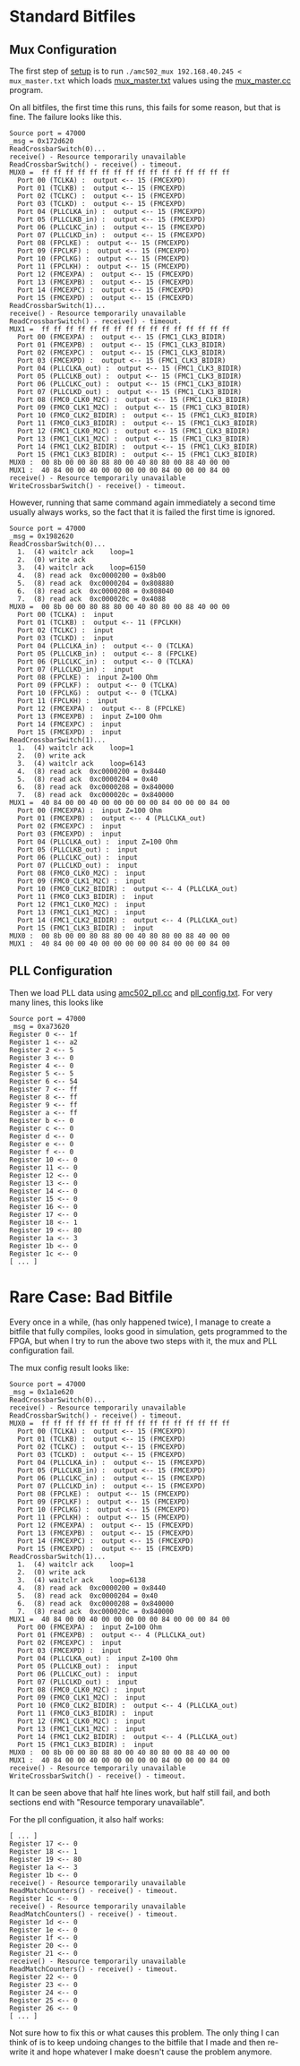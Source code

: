 # Standard Bitfiles

## Mux Configuration

The first step of [setup](https://github.com/prebys/mu2e_UEM_firmware/blob/main/code/setup_fmc228.sh) is to run `./amc502_mux 192.168.40.245 < mux_master.txt` which loads [mux_master.txt](https://github.com/prebys/mu2e_UEM_firmware/blob/main/code/mux_master.txt) values using the [mux_master.cc](https://github.com/prebys/mu2e_UEM_firmware/blob/main/code/amc502_mux.cc) program.

On all bitfiles, the first time this runs, this fails for some reason, but that is fine. The failure looks like this.

```
Source port = 47000
_msg = 0x172d620
ReadCrossbarSwitch(0)...
receive() - Resource temporarily unavailable
ReadCrossbarSwitch() - receive() - timeout.
MUX0 =  ff ff ff ff ff ff ff ff ff ff ff ff ff ff ff ff
  Port 00 (TCLKA) :  output <-- 15 (FMCEXPD)
  Port 01 (TCLKB) :  output <-- 15 (FMCEXPD)
  Port 02 (TCLKC) :  output <-- 15 (FMCEXPD)
  Port 03 (TCLKD) :  output <-- 15 (FMCEXPD)
  Port 04 (PLLCLKA_in) :  output <-- 15 (FMCEXPD)
  Port 05 (PLLCLKB_in) :  output <-- 15 (FMCEXPD)
  Port 06 (PLLCLKC_in) :  output <-- 15 (FMCEXPD)
  Port 07 (PLLCLKD_in) :  output <-- 15 (FMCEXPD)
  Port 08 (FPCLKE) :  output <-- 15 (FMCEXPD)
  Port 09 (FPCLKF) :  output <-- 15 (FMCEXPD)
  Port 10 (FPCLKG) :  output <-- 15 (FMCEXPD)
  Port 11 (FPCLKH) :  output <-- 15 (FMCEXPD)
  Port 12 (FMCEXPA) :  output <-- 15 (FMCEXPD)
  Port 13 (FMCEXPB) :  output <-- 15 (FMCEXPD)
  Port 14 (FMCEXPC) :  output <-- 15 (FMCEXPD)
  Port 15 (FMCEXPD) :  output <-- 15 (FMCEXPD)
ReadCrossbarSwitch(1)...
receive() - Resource temporarily unavailable
ReadCrossbarSwitch() - receive() - timeout.
MUX1 =  ff ff ff ff ff ff ff ff ff ff ff ff ff ff ff ff
  Port 00 (FMCEXPA) :  output <-- 15 (FMC1_CLK3_BIDIR)
  Port 01 (FMCEXPB) :  output <-- 15 (FMC1_CLK3_BIDIR)
  Port 02 (FMCEXPC) :  output <-- 15 (FMC1_CLK3_BIDIR)
  Port 03 (FMCEXPD) :  output <-- 15 (FMC1_CLK3_BIDIR)
  Port 04 (PLLCLKA_out) :  output <-- 15 (FMC1_CLK3_BIDIR)
  Port 05 (PLLCLKB_out) :  output <-- 15 (FMC1_CLK3_BIDIR)
  Port 06 (PLLCLKC_out) :  output <-- 15 (FMC1_CLK3_BIDIR)
  Port 07 (PLLCLKD_out) :  output <-- 15 (FMC1_CLK3_BIDIR)
  Port 08 (FMC0_CLK0_M2C) :  output <-- 15 (FMC1_CLK3_BIDIR)
  Port 09 (FMC0_CLK1_M2C) :  output <-- 15 (FMC1_CLK3_BIDIR)
  Port 10 (FMC0_CLK2_BIDIR) :  output <-- 15 (FMC1_CLK3_BIDIR)
  Port 11 (FMC0_CLK3_BIDIR) :  output <-- 15 (FMC1_CLK3_BIDIR)
  Port 12 (FMC1_CLK0_M2C) :  output <-- 15 (FMC1_CLK3_BIDIR)
  Port 13 (FMC1_CLK1_M2C) :  output <-- 15 (FMC1_CLK3_BIDIR)
  Port 14 (FMC1_CLK2_BIDIR) :  output <-- 15 (FMC1_CLK3_BIDIR)
  Port 15 (FMC1_CLK3_BIDIR) :  output <-- 15 (FMC1_CLK3_BIDIR)
MUX0 :  00 8b 00 00 80 88 80 00 40 80 80 00 88 40 00 00
MUX1 :  40 84 00 00 40 00 00 00 00 00 84 00 00 00 84 00
receive() - Resource temporarily unavailable
WriteCrossbarSwitch() - receive() - timeout.
```

However, running that same command again immediately a second time usually always works, so the fact that it is failed the first time is ignored.

```
Source port = 47000
_msg = 0x1982620
ReadCrossbarSwitch(0)...
  1.  (4) waitclr ack    loop=1
  2.  (0) write ack
  3.  (4) waitclr ack    loop=6150
  4.  (8) read ack  0xc0000200 = 0x8b00
  5.  (8) read ack  0xc0000204 = 0x808880
  6.  (8) read ack  0xc0000208 = 0x808040
  7.  (8) read ack  0xc000020c = 0x4088
MUX0 =  00 8b 00 00 80 88 80 00 40 80 80 00 88 40 00 00
  Port 00 (TCLKA) :  input
  Port 01 (TCLKB) :  output <-- 11 (FPCLKH)
  Port 02 (TCLKC) :  input
  Port 03 (TCLKD) :  input
  Port 04 (PLLCLKA_in) :  output <-- 0 (TCLKA)
  Port 05 (PLLCLKB_in) :  output <-- 8 (FPCLKE)
  Port 06 (PLLCLKC_in) :  output <-- 0 (TCLKA)
  Port 07 (PLLCLKD_in) :  input
  Port 08 (FPCLKE) :  input Z=100 Ohm
  Port 09 (FPCLKF) :  output <-- 0 (TCLKA)
  Port 10 (FPCLKG) :  output <-- 0 (TCLKA)
  Port 11 (FPCLKH) :  input
  Port 12 (FMCEXPA) :  output <-- 8 (FPCLKE)
  Port 13 (FMCEXPB) :  input Z=100 Ohm
  Port 14 (FMCEXPC) :  input
  Port 15 (FMCEXPD) :  input
ReadCrossbarSwitch(1)...
  1.  (4) waitclr ack    loop=1
  2.  (0) write ack
  3.  (4) waitclr ack    loop=6143
  4.  (8) read ack  0xc0000200 = 0x8440
  5.  (8) read ack  0xc0000204 = 0x40
  6.  (8) read ack  0xc0000208 = 0x840000
  7.  (8) read ack  0xc000020c = 0x840000
MUX1 =  40 84 00 00 40 00 00 00 00 00 84 00 00 00 84 00
  Port 00 (FMCEXPA) :  input Z=100 Ohm
  Port 01 (FMCEXPB) :  output <-- 4 (PLLCLKA_out)
  Port 02 (FMCEXPC) :  input
  Port 03 (FMCEXPD) :  input
  Port 04 (PLLCLKA_out) :  input Z=100 Ohm
  Port 05 (PLLCLKB_out) :  input
  Port 06 (PLLCLKC_out) :  input
  Port 07 (PLLCLKD_out) :  input
  Port 08 (FMC0_CLK0_M2C) :  input
  Port 09 (FMC0_CLK1_M2C) :  input
  Port 10 (FMC0_CLK2_BIDIR) :  output <-- 4 (PLLCLKA_out)
  Port 11 (FMC0_CLK3_BIDIR) :  input
  Port 12 (FMC1_CLK0_M2C) :  input
  Port 13 (FMC1_CLK1_M2C) :  input
  Port 14 (FMC1_CLK2_BIDIR) :  output <-- 4 (PLLCLKA_out)
  Port 15 (FMC1_CLK3_BIDIR) :  input
MUX0 :  00 8b 00 00 80 88 80 00 40 80 80 00 88 40 00 00
MUX1 :  40 84 00 00 40 00 00 00 00 00 84 00 00 00 84 00
```

## PLL Configuration

Then we load PLL data using [amc502_pll.cc](https://github.com/prebys/mu2e_UEM_firmware/blob/main/code/amc502_pll.cc) and [pll_config.txt](https://github.com/prebys/mu2e_UEM_firmware/blob/main/code/pll_config.txt). For very many lines, this looks like

```
Source port = 47000
_msg = 0xa73620
Register 0 <-- 1f
Register 1 <-- a2
Register 2 <-- 5
Register 3 <-- 0
Register 4 <-- 0
Register 5 <-- 5
Register 6 <-- 54
Register 7 <-- ff
Register 8 <-- ff
Register 9 <-- ff
Register a <-- ff
Register b <-- 0
Register c <-- 0
Register d <-- 0
Register e <-- 0
Register f <-- 0
Register 10 <-- 0
Register 11 <-- 0
Register 12 <-- 0
Register 13 <-- 0
Register 14 <-- 0
Register 15 <-- 0
Register 16 <-- 0
Register 17 <-- 0
Register 18 <-- 1
Register 19 <-- 80
Register 1a <-- 3
Register 1b <-- 0
Register 1c <-- 0
[ ... ]
```

# Rare Case: Bad Bitfile

Every once in a while, (has only happened twice), I manage to create a bitfile that fully compiles, looks good in simulation, gets programmed to the FPGA, but when I try to run the above two steps with it, the mux and PLL configuration fail. 

The mux config result looks like:

```
Source port = 47000
_msg = 0x1a1e620
ReadCrossbarSwitch(0)...
receive() - Resource temporarily unavailable
ReadCrossbarSwitch() - receive() - timeout.
MUX0 =  ff ff ff ff ff ff ff ff ff ff ff ff ff ff ff ff
  Port 00 (TCLKA) :  output <-- 15 (FMCEXPD)
  Port 01 (TCLKB) :  output <-- 15 (FMCEXPD)
  Port 02 (TCLKC) :  output <-- 15 (FMCEXPD)
  Port 03 (TCLKD) :  output <-- 15 (FMCEXPD)
  Port 04 (PLLCLKA_in) :  output <-- 15 (FMCEXPD)
  Port 05 (PLLCLKB_in) :  output <-- 15 (FMCEXPD)
  Port 06 (PLLCLKC_in) :  output <-- 15 (FMCEXPD)
  Port 07 (PLLCLKD_in) :  output <-- 15 (FMCEXPD)
  Port 08 (FPCLKE) :  output <-- 15 (FMCEXPD)
  Port 09 (FPCLKF) :  output <-- 15 (FMCEXPD)
  Port 10 (FPCLKG) :  output <-- 15 (FMCEXPD)
  Port 11 (FPCLKH) :  output <-- 15 (FMCEXPD)
  Port 12 (FMCEXPA) :  output <-- 15 (FMCEXPD)
  Port 13 (FMCEXPB) :  output <-- 15 (FMCEXPD)
  Port 14 (FMCEXPC) :  output <-- 15 (FMCEXPD)
  Port 15 (FMCEXPD) :  output <-- 15 (FMCEXPD)
ReadCrossbarSwitch(1)...
  1.  (4) waitclr ack    loop=1
  2.  (0) write ack
  3.  (4) waitclr ack    loop=6138
  4.  (8) read ack  0xc0000200 = 0x8440
  5.  (8) read ack  0xc0000204 = 0x40
  6.  (8) read ack  0xc0000208 = 0x840000
  7.  (8) read ack  0xc000020c = 0x840000
MUX1 =  40 84 00 00 40 00 00 00 00 00 84 00 00 00 84 00
  Port 00 (FMCEXPA) :  input Z=100 Ohm
  Port 01 (FMCEXPB) :  output <-- 4 (PLLCLKA_out)
  Port 02 (FMCEXPC) :  input
  Port 03 (FMCEXPD) :  input
  Port 04 (PLLCLKA_out) :  input Z=100 Ohm
  Port 05 (PLLCLKB_out) :  input
  Port 06 (PLLCLKC_out) :  input
  Port 07 (PLLCLKD_out) :  input
  Port 08 (FMC0_CLK0_M2C) :  input
  Port 09 (FMC0_CLK1_M2C) :  input
  Port 10 (FMC0_CLK2_BIDIR) :  output <-- 4 (PLLCLKA_out)
  Port 11 (FMC0_CLK3_BIDIR) :  input
  Port 12 (FMC1_CLK0_M2C) :  input
  Port 13 (FMC1_CLK1_M2C) :  input
  Port 14 (FMC1_CLK2_BIDIR) :  output <-- 4 (PLLCLKA_out)
  Port 15 (FMC1_CLK3_BIDIR) :  input
MUX0 :  00 8b 00 00 80 88 80 00 40 80 80 00 88 40 00 00
MUX1 :  40 84 00 00 40 00 00 00 00 00 84 00 00 00 84 00
receive() - Resource temporarily unavailable
WriteCrossbarSwitch() - receive() - timeout.
```

It can be seen above that half hte lines work, but half still fail, and both sections end with "Resource temporary unavailable". 

For the pll configuation, it also half works:

```
[ ... ]
Register 17 <-- 0
Register 18 <-- 1
Register 19 <-- 80
Register 1a <-- 3
Register 1b <-- 0
receive() - Resource temporarily unavailable
ReadMatchCounters() - receive() - timeout.
Register 1c <-- 0
receive() - Resource temporarily unavailable
ReadMatchCounters() - receive() - timeout.
Register 1d <-- 0
Register 1e <-- 0
Register 1f <-- 0
Register 20 <-- 0
Register 21 <-- 0
receive() - Resource temporarily unavailable
ReadMatchCounters() - receive() - timeout.
Register 22 <-- 0
Register 23 <-- 0
Register 24 <-- 0
Register 25 <-- 0
Register 26 <-- 0
[ ... ]
```

Not sure how to fix this or what causes this problem. The only thing I can think of is to keep undoing changes to the bitfile that I made and then re-write it and hope whatever I make doesn't cause the problem anymore.
